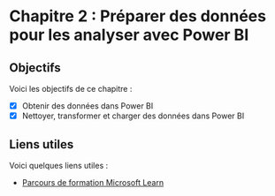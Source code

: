 # Chapitre 2 : Préparer des données pour les analyser avec Power BI

## Objectifs

Voici les objectifs de ce chapitre :
- [x] Obtenir des données dans Power BI
- [x] Nettoyer, transformer et charger des données dans Power BI

## Liens utiles

Voici quelques liens utiles :

- [Parcours de formation Microsoft Learn](https://learn.microsoft.com/fr-fr/plans/ow8hdx7gr8ow8?learnerGroupId=11da037c-300d-4229-a953-e20c5e1afff2)
